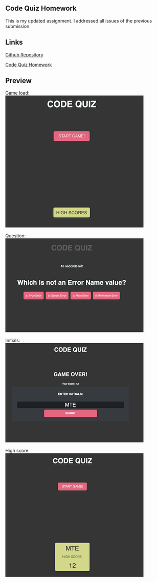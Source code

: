  ## Code Quiz Homework
This is my updated assignment. I addressed all issues of the previous submission.


## Links
[Github Repository](https://github.com/MatteoThomas/04-homework-code-quiz)

[Code Quiz Homework](https://matteothomas.github.io/04-homework-code-quiz/)

## Preview
Game load:  
![screenshot](assets/img/start.png)

Question:  
![screenshot](assets/img/question.png)

Initials:  
![screenshot](assets/img/initials.png)

High score:  
![screenshot](assets/img/highscore.png)
